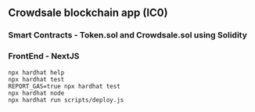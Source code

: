 ## Crowdsale blockchain app (IC0)
### Smart Contracts - Token.sol and Crowdsale.sol using Solidity
### FrontEnd - NextJS

```shell
npx hardhat help
npx hardhat test
REPORT_GAS=true npx hardhat test
npx hardhat node
npx hardhat run scripts/deploy.js
```

